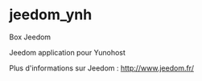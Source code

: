 jeedom_ynh
==========

Box Jeedom

Jeedom application pour Yunohost

Plus d'informations sur Jeedom : http://www.jeedom.fr/
